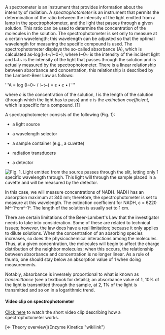 A spectrometer is an instrument that provides information about the
intensity of radiation. A *spectrophotometer* is an instrument that
permits the determination of the ratio between the intensity of the
light emitted from a lamp in the spectrophotometer, and the light that
passes through a given solution. This ratio can be used to determine the
concentration of the molecules in the solution. The spectrophotometer is
set only to measure at a certain wavelength; this wavelength can be
adjusted so that the optimal wavelength for measuring the specific
compound is used. The spectrophotometer displays the so-called
absorbance (A), which is calculated as-log(I~t~/I~0~), where I~0~ is the
intensity of the incident light and I~t~ is the intensity of the light
that passes through the solution and is actually measured by the
spectrophotometer. There is a linear relationship between absorbance and
concentration, this relationship is described by the Lambert-Beer Law as
follows:

'''A = log (I~0~ / I~t~) = ε • *c* • *l* '''

where *c* is the concentration of the solution, *l* is the length of the
solution (through which the light has to pass) and ε is the *extinction
coefficient*, which is specific for a compound. [1]

A spectrophotometer consists of the following (Fig. 1):

-   a light source

-   a wavelength selector

-   a sample container (e.g., a cuvette)

-   radiation transducers

-   a detector

![Fig. 1. Light emitted from the source passes through the slit, letting
only 1 specific wavelength through. This light will through the sample
placed in a cuvette and will be measured by the
detector.](Spectrophotometer.png "Fig. 1. Light emitted from the source passes through the slit, letting only 1 specific wavelength through. This light will through the sample placed in a cuvette and will be measured by the detector.")

In this case, we will measure concentrations of NADH. NADH has an
absorption maximum at 340 nm; therefore, the spectrophotometer is set to
measure at this wavelength. The extinction coefficient for NADH, ε =
6220 M^-1^cm^-1^. The length of the solution is usually set to 1 cm.

There are certain limitations of the Beer-Lambert's Law that the
investigator needs to take into consideration. Some of these are related
to technical issues; however, the law does have a real limitation;
because it only applies to dilute solutions. When the concentration of
an absorbing species increases, so does the physicochemical interactions
among the molecules. Thus, at a given concentration, the molecules will
begin to affect the charge distribution of the neighbor molecules; when
this occurs, the relationship between absorbance and concentration is no
longer linear. As a rule of thumb, one should stay below an absorption
value of 1 when doing measurements.

Notably, absorbance is inversely proportional to what is known as
*transmittance* (see a textbook for details); an absorbance value of 1,
10% of the light is transmitted through the sample, at 2, 1% of the
light is transmitted and so on in a logarithmic trend.

#### Video clip on spectrophotometer

[Click here](http://youtu.be/pxC6F7bK8CU) to watch the short video clip
describing how a spectrophotometer works.

[⇐ Theory overview](Enzyme Kinetics "wikilink")

